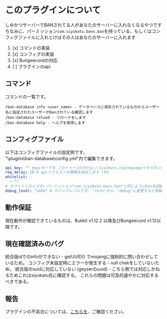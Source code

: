 # このプラグインについて <br>
しゆかつサーバーでBANされてる人があなたのサーバーに入れなくなるやつです<br>
ちなみに、パーミッション`com.siyukatu.bans.ban`を持っている、もしくはコンフィグファイルに入れとけばその人はあなたのサーバーに入れます<br>

1. [x] コマンドの実装
2. [x] コンフィグの実装
3. [x] Bungeecordの対応
4. [ ] プラグインのapi

## コマンド
コマンドの一覧です。
```text
/ban-database info <user_name> - データベースに保存されているものからユーザー名に指定されたユーザーがBanされている確認します
/ban-database reload - リロードをします
/ban-database help - ヘルプを取得します
```
## コンフィグファイル

以下はコンフィグファイルの設定例です。<br>
"\plugins\ban-database\config.yml"内で編集できます。
```yaml
api_key: "" #apiキーです。[マイページ](http://siyukatu.com/mypage/)から引っ張ってきてください
req_delay: 20 # apiリクエストの間隔を指定します (秒)
whitelist:
  - ""
# ホワイトリストです。パーミッション"com.siyukatu.bans.ban"と同じようにbanを回避できます
debug_level: "info" # デバックレベルです。　"info"から、"debug"に変更すると詳細が見ることができます
```

## 動作保証
現在動作が確認できているものは、Bukkit v1.12.2 以降及びBungeecord v1.12以降です。

## 現在確認済みのバグ
統合版idでのinfoができない - getUUID() でmojangに強制的に問い合わせしているため。 
コンフィグ未設定時にエラーが発生する - null chekをしていないため。 
統合版のxuidに対応していない (geyserのuuid) - こちら側では対応しかねるためこれはsiyukatu氏に確認する。 
これらの問題は可及的速やかに対応するべきである。

## 報告
プラグインの不具合については、[こちらを](https://github.com/siyukatu/sykt-ban-databese)、ご確認ください。

